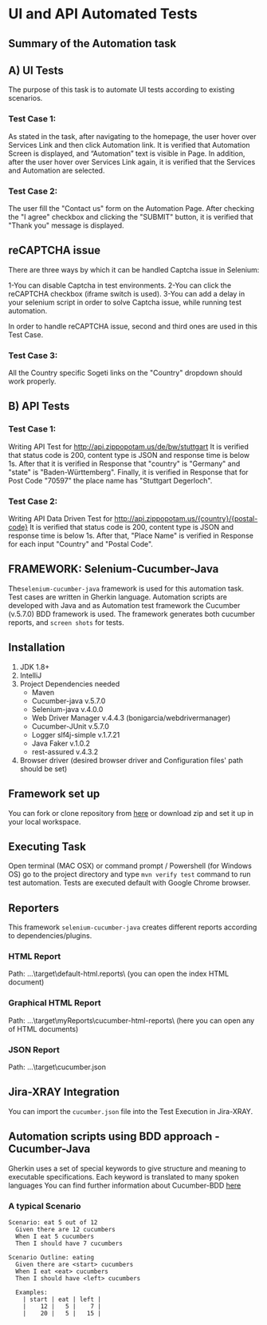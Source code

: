 # UI and API Automated Tests

## Summary of the Automation task

## A) UI Tests
The purpose of this task is to automate UI tests according to existing scenarios.

### Test Case 1:
As stated in the task, after navigating to the homepage, 
the user hover over Services Link and then click Automation link. 
It is verified that Automation Screen is displayed, and “Automation” text is visible in Page.
In addition, after the user hover over Services Link again, 
it is verified that the Services and Automation are selected.

### Test Case 2:
The user fill the "Contact us" form on the Automation Page. 
After checking the "I agree" checkbox and clicking the "SUBMIT" button, 
it is verified that "Thank you" message is displayed.

## reCAPTCHA issue 
There are three ways by which it can be handled Captcha issue in Selenium:

1-You can disable Captcha in test environments.
2-You can click the reCAPTCHA checkbox (iframe switch is used).
3-You can add a delay in your selenium script in order to solve Captcha issue, while running test automation.

In order to handle reCAPTCHA issue, second and third ones are used in this Test Case.

### Test Case 3:
All the Country specific Sogeti links on the "Country" dropdown should work properly.

## B) API Tests

### Test Case 1:
Writing API Test for http://api.zippopotam.us/de/bw/stuttgart
It is verified that status code is 200, content type is JSON and response time is below 1s.
After that it is verified in Response that "country" is "Germany" and "state" is "Baden-Württemberg".
Finally, it is verified in Response that for Post Code "70597" the place name has "Stuttgart Degerloch".

### Test Case 2:
Writing API Data Driven Test for http://api.zippopotam.us/{country}/{postal-code}
It is verified that status code is 200, content type is JSON and response time is below 1s.
After that, "Place Name" is verified in Response for each input "Country" and "Postal Code".

## FRAMEWORK: Selenium-Cucumber-Java

The`selenium-cucumber-java` framework is used for this automation task.
Test cases are written in Gherkin language. Automation scripts are developed with Java 
and as Automation test framework the Cucumber (v.5.7.0) BDD framework is used.
The framework generates both cucumber reports, and `screen shots` for tests. 

## Installation

1. JDK 1.8+ 
2. IntelliJ
3. Project Dependencies needed
    - Maven
    - Cucumber-java v.5.7.0
    - Selenium-java v.4.0.0 
    - Web Driver Manager v.4.4.3 (bonigarcia/webdrivermanager)
    - Cucumber-JUnit v.5.7.0
    - Logger slf4j-simple v.1.7.21
    - Java Faker v.1.0.2
    - rest-assured v.4.3.2
4. Browser driver (desired browser driver and Configuration files' path should be set)

## Framework set up
You can fork or clone repository from [here](https://github.com/fatihsems/sogeti.git) or download zip and set
it up in your local workspace.

## Executing Task
Open terminal (MAC OSX) or command prompt / Powershell (for Windows OS) go to the project directory and
type `mvn verify test` command to run test automation. 
Tests are executed default with Google Chrome browser.

## Reporters
This framework `selenium-cucumber-java` creates different reports according to dependencies/plugins.

### HTML Report
Path: ...\target\default-html.reports\ 
(you can open the index HTML document)

### Graphical HTML Report
Path: ...\target\myReports\cucumber-html-reports\ 
(here you can open any of HTML documents)

### JSON Report
Path: ...\target\cucumber.json

## Jira-XRAY Integration
You can import the `cucumber.json` file into the Test Execution in Jira-XRAY.

## Automation scripts using BDD approach - Cucumber-Java
Gherkin uses a set of special keywords to give structure and meaning to executable specifications. 
Each keyword is translated to many spoken languages
You can find further information about Cucumber-BDD [here](https://cucumber.io/docs/guides/overview/)

### A typical Scenario
```
Scenario: eat 5 out of 12
  Given there are 12 cucumbers
  When I eat 5 cucumbers
  Then I should have 7 cucumbers
  
Scenario Outline: eating
  Given there are <start> cucumbers
  When I eat <eat> cucumbers
  Then I should have <left> cucumbers

  Examples:
    | start | eat | left |
    |    12 |   5 |    7 |
    |    20 |   5 |   15 |

```


